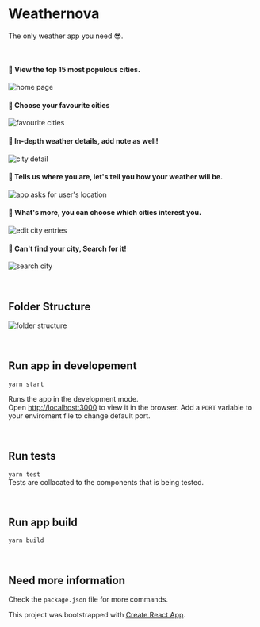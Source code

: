 # Weathernova

The only weather app you need 😎.

&nbsp;

#### 💫 View the top 15 most populous cities.
![home page](https://res.cloudinary.com/abolajibisiriyu/image/upload/v1603837518/weathernova/Screenshot_2020-10-27_at_23.24.48.png)

#### 💫 Choose your favourite cities
![favourite cities](https://res.cloudinary.com/abolajibisiriyu/image/upload/v1603837280/weathernova/Screenshot_2020-10-27_at_18.38.22.png)


#### 💫 In-depth weather details, add note as well!
![city detail](https://res.cloudinary.com/abolajibisiriyu/image/upload/v1603837278/weathernova/Screenshot_2020-10-27_at_18.38.54.png)

#### 💫 Tells us where you are, let's tell you how your weather will be.
![app asks for user's location](https://res.cloudinary.com/abolajibisiriyu/image/upload/v1603837681/weathernova/Screenshot_2020-10-27_at_23.26.46.png)

#### 💫 What's more, you can choose which cities interest you.
![edit city entries](https://res.cloudinary.com/abolajibisiriyu/image/upload/v1603838383/weathernova/Screenshot_2020-10-27_at_23.38.36.png)

#### 💫 Can't find your city, Search for it!
![search city](https://res.cloudinary.com/abolajibisiriyu/image/upload/v1603838542/weathernova/Screenshot_2020-10-27_at_23.41.35.png)

&nbsp;

## Folder Structure
![folder structure](https://res.cloudinary.com/abolajibisiriyu/image/upload/v1603838747/weathernova/Screenshot_2020-10-27_at_23.45.15.png)

&nbsp;

## Run app in developement

`yarn start`

Runs the app in the development mode.\
Open [http://localhost:3000](http://localhost:3000) to view it in the browser. Add a `PORT` variable to your enviroment file to change default port.

&nbsp;

## Run tests

`yarn test` \
Tests are collacated to the components that is being tested.

&nbsp;

## Run app build

`yarn build`

&nbsp;

## Need more information

Check the `package.json` file for more commands.

This project was bootstrapped with [Create React App](https://github.com/facebook/create-react-app).